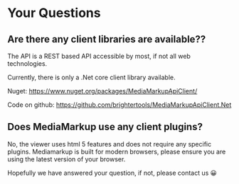 # Your Questions

## Are there any client libraries are available??

The API is a REST based API accessible by most, if not all web technologies.

Currently, there is only a .Net core client library available.

Nuget: https://www.nuget.org/packages/MediaMarkupApiClient/

Code on github: https://github.com/brightertools/MediaMarkupApiClient.Net

## Does MediaMarkup use any client plugins?

No, the viewer uses html 5 features and does not require any specific plugins. Mediamarkup is built for modern browsers, please ensure you are using the latest version of your browser.



Hopefully we have answered your question, if not, please contact us 😀


